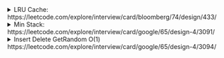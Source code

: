 <details>
  <summary>LRU Cache: https://leetcode.com/explore/interview/card/bloomberg/74/design/433/</summary>
  
  <b>If put function doesn't require O(1)</b>: We can use another dictionary to store positions of all keys
  
  ```cs
  public class LRUCache {
    Dictionary<int,int> cache; //Store key and value of the cache
    Dictionary<int,int> position;  //Store key and position. When the app receives new key, it will try to remove the min position
    int maxPosition =0;    
    int capacity;
    
    public LRUCache(int capacity) {
        this.capacity = capacity; 
        cache = new Dictionary<int,int>(); 
        position = new Dictionary<int,int>(); 
    }
    
    public int Get(int key) {
        if (cache.ContainsKey(key)) { 
            position[key] = maxPosition++;
            return cache[key];            
        }            
        return -1; 
    }
    
    public void Put(int key, int value) {        
        if (cache.Count >= capacity && !cache.ContainsKey(key)){  
            //Remove least use
            //Find the key which has position[key] is the min
            var min = int.MaxValue;
            var removeKey = -1; 
            foreach (var rkey in position.Keys) {
                if (min > position[rkey]) {
                    removeKey = rkey; 
                    min = position[rkey]; 
                }
            }
            position.Remove(removeKey);
            cache.Remove(removeKey);
        }
        cache[key] = value;
        position[key] = maxPosition++;
    }    
}
  ```
  
 </details>
 
 <details>
  <summary>Min Stack: https://leetcode.com/explore/interview/card/google/65/design-4/3091/</summary>
  
  ```cs
  public class MinStack {
    Stack<int[]> stack; //Each item, we store both min & value    
    public MinStack() {
        stack = new Stack<int[]>();
    }
    
    public void Push(int val) {
        if (stack.Count == 0) {
            stack.Push(new int[]{ val, val});            
        }
        else {
            //Find the current min & value
            var curr = stack.Peek(); 
            var min = Math.Min(curr[1], val);
            //Store value & min
            stack.Push(new int[]{val, min});
        }
    }
    
    public void Pop() { 
        stack.Pop();
    }
    
    public int Top() {
        return stack.Peek()[0];
    }
    
    public int GetMin() {
       return stack.Peek()[1];
    }
}
  ```
 
 </details>
   
 <details>
   <summary>Insert Delete GetRandom O(1) https://leetcode.com/explore/interview/card/google/65/design-4/3094/</summary>

   ```cs
   public class RandomizedSet {
    HashSet<int> set; //O(1)
    List<int> list; 
    public RandomizedSet() {
        set = new HashSet<int>();        
        list = new List<int>();
    }
    
    public bool Insert(int val) {
        var ans = set.Add(val);
        if (ans) {
            list.Add(val);
        }
        return ans;
    }
    
    public bool Remove(int val) {
        var ans =  set.Remove(val);
        if (ans) {
            list.Remove(val);
        }
        return ans;
    }
    
    public int GetRandom() {
        var rand = new Random();
        var next = rand.Next(set.Count) ;
        return list[next]; //List can use for random
    }
}

```
   </details>

